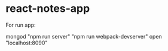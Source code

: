 # react-notes-app

For run app:

mongod
"npm run server"
"npm run webpack-devserver"
open "localhost:8090"
